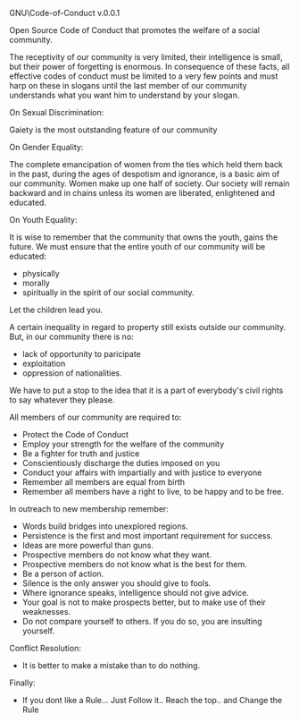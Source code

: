 GNU\Code-of-Conduct
v.0.0.1

Open Source Code of Conduct that promotes the welfare of a social community.

The receptivity of our community is very limited, their intelligence is small,
but their power of forgetting is enormous. In consequence of these facts, all effective
codes of conduct must be limited to a very few points and must harp on these in slogans
until the last member of our community understands what you want him to understand by your slogan.

On Sexual Discrimination:

Gaiety is the most outstanding feature of our community

On Gender Equality:

The complete emancipation of women from the ties which held them back in the past,
during the ages of despotism and ignorance, is a basic aim of our community. 
Women make up one half of society. Our  society will remain backward and in chains
unless its women are liberated, enlightened and educated.

On Youth Equality:

It is wise to remember that the community that owns the youth, gains the future.
We must ensure that the entire youth of our community will be educated:
  * physically
  * morally 
  * spiritually in the spirit of our social community.

Let the children lead you.

A certain inequality in regard to property still exists outside our community. But,
in our community there is no:

  * lack of opportunity to paricipate
  * exploitation 
  * oppression of nationalities.

We have to put a stop to the idea that it is a part of everybody's civil rights to say whatever they please.

All members of our community are required to:

  * Protect the Code of Conduct
  * Employ your strength for the welfare of the community
  * Be a fighter for truth and justice
  * Conscientiously discharge the duties imposed on you
  * Conduct your affairs with impartially and with justice to everyone
  * Remember all members are equal from birth
  * Remember all members have a right to live, to be happy and to be free.

In outreach to new membership remember:

  * Words build bridges into unexplored regions.
  * Persistence is the first and most important requirement for success.
  * Ideas are more powerful than guns.
  * Prospective members do not know what they want.
  * Prospective members do not know what is the best for them. 
  * Be a person of action. 
  * Silence is the only answer you should give to fools.
  * Where ignorance speaks, intelligence should not give advice.
  * Your goal is not to make prospects better, but to make use of their weaknesses.
  * Do not compare yourself to others. If you do so, you are insulting yourself.

Conflict Resolution:

  * It is better to make a mistake than to do nothing.

Finally:

  * If you dont like a Rule… Just Follow it.. Reach the top.. and Change the Rule
